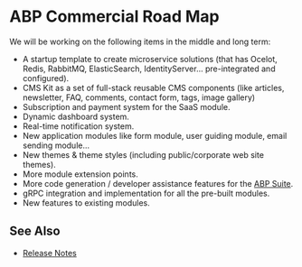 # ABP Commercial Road Map

We will be working on the following items in the middle and long term:

* A startup template to create microservice solutions (that has Ocelot, Redis, RabbitMQ, ElasticSearch, IdentityServer... pre-integrated and configured).
* CMS Kit as a set of full-stack reusable CMS components (like articles, newsletter, FAQ, comments, contact form, tags, image gallery)
* Subscription and payment system for the SaaS module.
* Dynamic dashboard system.
* Real-time notification system.
* New application modules like form module, user guiding module, email sending module...
* New themes & theme styles (including public/corporate web site themes).
* More module extension points.
* More code generation / developer assistance features for the [ABP Suite](https://commercial.abp.io/tools/suite).
* gRPC integration and implementation for all the pre-built modules.
* New features to existing modules.

## See Also

* [Release Notes](release-notes.md)
